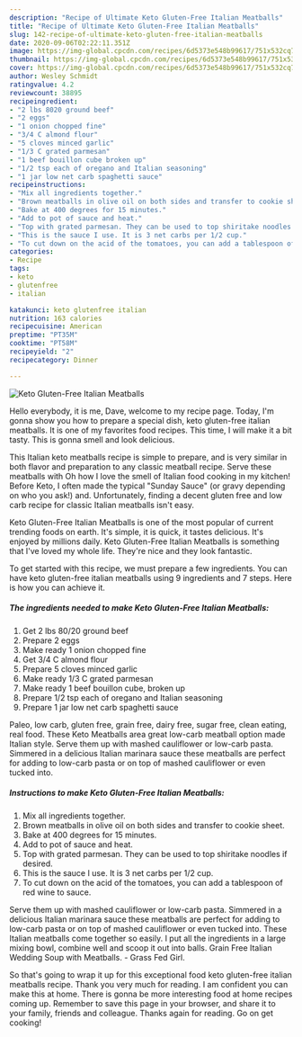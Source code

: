 ```yaml
---
description: "Recipe of Ultimate Keto Gluten-Free Italian Meatballs"
title: "Recipe of Ultimate Keto Gluten-Free Italian Meatballs"
slug: 142-recipe-of-ultimate-keto-gluten-free-italian-meatballs
date: 2020-09-06T02:22:11.351Z
image: https://img-global.cpcdn.com/recipes/6d5373e548b99617/751x532cq70/keto-gluten-free-italian-meatballs-recipe-main-photo.jpg
thumbnail: https://img-global.cpcdn.com/recipes/6d5373e548b99617/751x532cq70/keto-gluten-free-italian-meatballs-recipe-main-photo.jpg
cover: https://img-global.cpcdn.com/recipes/6d5373e548b99617/751x532cq70/keto-gluten-free-italian-meatballs-recipe-main-photo.jpg
author: Wesley Schmidt
ratingvalue: 4.2
reviewcount: 38895
recipeingredient:
- "2 lbs 8020 ground beef"
- "2 eggs"
- "1 onion chopped fine"
- "3/4 C almond flour"
- "5 cloves minced garlic"
- "1/3 C grated parmesan"
- "1 beef bouillon cube broken up"
- "1/2 tsp each of oregano and Italian seasoning"
- "1 jar low net carb spaghetti sauce"
recipeinstructions:
- "Mix all ingredients together."
- "Brown meatballs in olive oil on both sides and transfer to cookie sheet."
- "Bake at 400 degrees for 15 minutes."
- "Add to pot of sauce and heat."
- "Top with grated parmesan. They can be used to top shiritake noodles if desired."
- "This is the sauce I use. It is 3 net carbs per 1/2 cup."
- "To cut down on the acid of the tomatoes, you can add a tablespoon of red wine to sauce."
categories:
- Recipe
tags:
- keto
- glutenfree
- italian

katakunci: keto glutenfree italian 
nutrition: 163 calories
recipecuisine: American
preptime: "PT35M"
cooktime: "PT58M"
recipeyield: "2"
recipecategory: Dinner

---
```



![Keto Gluten-Free Italian Meatballs](https://img-global.cpcdn.com/recipes/6d5373e548b99617/751x532cq70/keto-gluten-free-italian-meatballs-recipe-main-photo.jpg)

Hello everybody, it is me, Dave, welcome to my recipe page. Today, I'm gonna show you how to prepare a special dish, keto gluten-free italian meatballs. It is one of my favorites food recipes. This time, I will make it a bit tasty. This is gonna smell and look delicious.

This Italian keto meatballs recipe is simple to prepare, and is very similar in both flavor and preparation to any classic meatball recipe. Serve these meatballs with Oh how I love the smell of Italian food cooking in my kitchen! Before Keto, I often made the typical &#34;Sunday Sauce&#34; (or gravy depending on who you ask!) and. Unfortunately, finding a decent gluten free and low carb recipe for classic Italian meatballs isn&#39;t easy.

Keto Gluten-Free Italian Meatballs is one of the most popular of current trending foods on earth. It's simple, it is quick, it tastes delicious. It's enjoyed by millions daily. Keto Gluten-Free Italian Meatballs is something that I've loved my whole life. They're nice and they look fantastic.


To get started with this recipe, we must prepare a few ingredients. You can have keto gluten-free italian meatballs using 9 ingredients and 7 steps. Here is how you can achieve it.

<!--inarticleads1-->

##### The ingredients needed to make Keto Gluten-Free Italian Meatballs:

1. Get 2 lbs 80/20 ground beef
1. Prepare 2 eggs
1. Make ready 1 onion chopped fine
1. Get 3/4 C almond flour
1. Prepare 5 cloves minced garlic
1. Make ready 1/3 C grated parmesan
1. Make ready 1 beef bouillon cube, broken up
1. Prepare 1/2 tsp each of oregano and Italian seasoning
1. Prepare 1 jar low net carb spaghetti sauce


Paleo, low carb, gluten free, grain free, dairy free, sugar free, clean eating, real food. These Keto Meatballs area great low-carb meatball option made Italian style. Serve them up with mashed cauliflower or low-carb pasta. Simmered in a delicious Italian marinara sauce these meatballs are perfect for adding to low-carb pasta or on top of mashed cauliflower or even tucked into. 

<!--inarticleads2-->

##### Instructions to make Keto Gluten-Free Italian Meatballs:

1. Mix all ingredients together.
1. Brown meatballs in olive oil on both sides and transfer to cookie sheet.
1. Bake at 400 degrees for 15 minutes.
1. Add to pot of sauce and heat.
1. Top with grated parmesan. They can be used to top shiritake noodles if desired.
1. This is the sauce I use. It is 3 net carbs per 1/2 cup.
1. To cut down on the acid of the tomatoes, you can add a tablespoon of red wine to sauce.


Serve them up with mashed cauliflower or low-carb pasta. Simmered in a delicious Italian marinara sauce these meatballs are perfect for adding to low-carb pasta or on top of mashed cauliflower or even tucked into. These Italian meatballs come together so easily. I put all the ingredients in a large mixing bowl, combine well and scoop it out into balls. Grain Free Italian Wedding Soup with Meatballs. - Grass Fed Girl. 

So that's going to wrap it up for this exceptional food keto gluten-free italian meatballs recipe. Thank you very much for reading. I am confident you can make this at home. There is gonna be more interesting food at home recipes coming up. Remember to save this page in your browser, and share it to your family, friends and colleague. Thanks again for reading. Go on get cooking!
